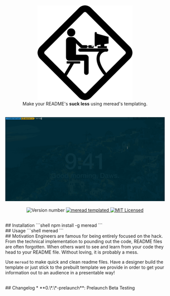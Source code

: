 <br>
<p align="center">
  <img src="media/computer.png" alt="logo" width="300"/>

  <br>
  Make your README's <b>suck less</b> using meread's templating.
  <br>
  <br>
  <br>

  <img src="media/demo.gif" alt="demo"/>
  <br>
  <br><img src="https://img.shields.io/badge/version-0.*.*--prelaunch-brightgreen.svg" alt="Version number" />

  <a href = "https://github.com/dawsonbotsford/meread">
    <img src="https://img.shields.io/badge/meread-templated-4BD2A9.svg" alt="meread templated" />
  </a>

  <a href="LICENSE">
    <img src="https://img.shields.io/badge/license-MIT-blue.svg" alt="MIT Licensed" />
  </a>
</p>
<br>
## Installation
 ```shell
 npm install -g meread
 ```

<br>
## Usage
```shell
meread
```

<br>
## Motivation
Engineers are famous for being entirely focused on the hack. From the technical implementation to pounding out the code, README files are often forgotten. When others want to see and learn from your code they head to your README file. Without loving, it is probably a mess.

Use ```meread``` to make quick and clean readme files. Have a designer build the template or just stick to the prebuilt template we provide in order to get your information out to an audience in a presentable way!

<br>
## Changelog
* **0.\*.\*-prelaunch**: Prelaunch Beta Testing
